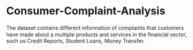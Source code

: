 # Consumer-Complaint-Analysis
The dataset contains diﬀerent information of complaints that customers have made about a multiple products and services in the financial sector, such us Credit Reports, Student Loans, Money Transfer.
